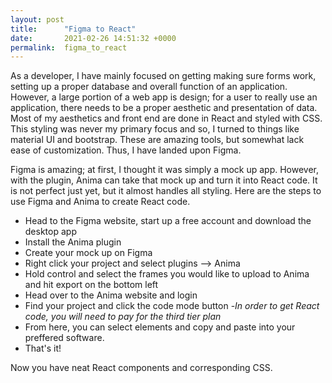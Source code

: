 ```yaml
---
layout: post
title:      "Figma to React"
date:       2021-02-26 14:51:32 +0000
permalink:  figma_to_react
---
```



As a developer, I have mainly focused on getting making sure forms work, setting up a proper database and overall function of an application. However, a large portion of a web app is design; for a user to really use an application, there needs to be a proper aesthetic and presentation of data. Most of my aesthetics and front end are done in React and styled with CSS. This styling was never my primary focus and so, I turned to things like material UI and bootstrap. These are amazing tools, but somewhat lack ease of customization. Thus, I have landed upon Figma.

Figma is amazing; at first, I thought it was simply a mock up app. However, with the plugin, Anima can take that mock up and turn it into React code. It is not perfect just yet, but it almost handles all styling. Here are the steps to use Figma and Anima to create React code.

- Head to the Figma website, start up a free account and download the desktop app
- Install the Anima plugin
- Create your mock up on Figma
- Right click your project and select plugins --> Anima
- Hold control and select the frames you would like to upload to Anima and hit export on the bottom left
- Head over to the Anima website and login
- Find your project and click the code mode button
-*In order to get React code, you will need to pay for the third tier plan*
- From here, you can select elements and copy and paste into your preffered software.
- That's it!

Now you have neat React components and corresponding CSS.
